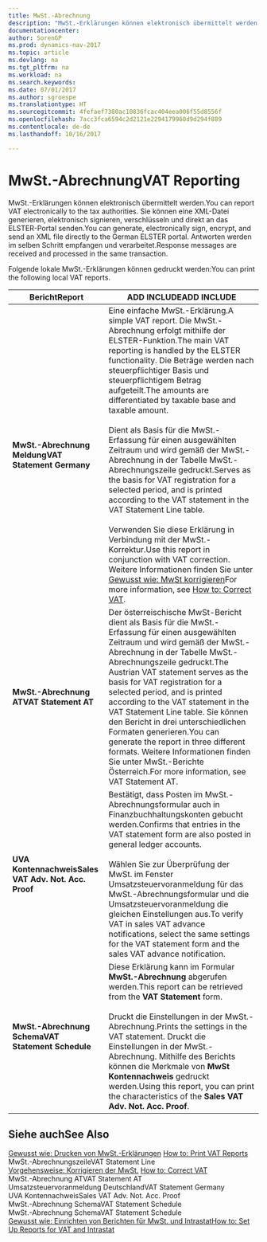 ```yaml
---
title: MwSt.-Abrechnung
description: "MwSt.-Erklärungen können elektronisch übermittelt werden. Sie können eine XML-Datei generieren, elektronisch signieren, verschlüsseln und direkt an das ELSTER-Portal senden. Antworten werden im selben Schritt empfangen und verarbeitet."
documentationcenter: 
author: SorenGP
ms.prod: dynamics-nav-2017
ms.topic: article
ms.devlang: na
ms.tgt_pltfrm: na
ms.workload: na
ms.search.keywords: 
ms.date: 07/01/2017
ms.author: sgroespe
ms.translationtype: HT
ms.sourcegitcommit: 4fefaef7380ac10836fcac404eea006f55d8556f
ms.openlocfilehash: 7acc3fca6594c2d2121e2294179960d9d294f889
ms.contentlocale: de-de
ms.lasthandoff: 10/16/2017

---
```

# <a name="vat-reporting"></a><span data-ttu-id="b9a4d-105">MwSt.-Abrechnung</span><span class="sxs-lookup"><span data-stu-id="b9a4d-105">VAT Reporting</span></span>
<span data-ttu-id="b9a4d-106">MwSt.-Erklärungen können elektronisch übermittelt werden.</span><span class="sxs-lookup"><span data-stu-id="b9a4d-106">You can report VAT electronically to the tax authorities.</span></span> <span data-ttu-id="b9a4d-107">Sie können eine XML-Datei generieren, elektronisch signieren, verschlüsseln und direkt an das ELSTER-Portal senden.</span><span class="sxs-lookup"><span data-stu-id="b9a4d-107">You can generate, electronically sign, encrypt, and send an XML file directly to the German ELSTER portal.</span></span> <span data-ttu-id="b9a4d-108">Antworten werden im selben Schritt empfangen und verarbeitet.</span><span class="sxs-lookup"><span data-stu-id="b9a4d-108">Response messages are received and processed in the same transaction.</span></span>  
  
 <span data-ttu-id="b9a4d-109">Folgende lokale MwSt.-Erklärungen können gedruckt werden:</span><span class="sxs-lookup"><span data-stu-id="b9a4d-109">You can print the following local VAT reports.</span></span>  
  
|<span data-ttu-id="b9a4d-110">Bericht</span><span class="sxs-lookup"><span data-stu-id="b9a4d-110">Report</span></span>|<span data-ttu-id="b9a4d-111">ADD INCLUDE<!--[!INCLUDE[bp_tabledescription](../../includes/bp_tabledescription_md.md)]--></span><span class="sxs-lookup"><span data-stu-id="b9a4d-111">ADD INCLUDE<!--[!INCLUDE[bp_tabledescription](../../includes/bp_tabledescription_md.md)]--></span></span>|  
|------------|---------------------------------------|  
|<span data-ttu-id="b9a4d-112">**MwSt.-Abrechnung Meldung**</span><span class="sxs-lookup"><span data-stu-id="b9a4d-112">**VAT Statement Germany**</span></span>|<span data-ttu-id="b9a4d-113">Eine einfache MwSt.-Erklärung.</span><span class="sxs-lookup"><span data-stu-id="b9a4d-113">A simple VAT report.</span></span> <span data-ttu-id="b9a4d-114">Die MwSt.-Abrechnung erfolgt mithilfe der ELSTER-Funktion.</span><span class="sxs-lookup"><span data-stu-id="b9a4d-114">The main VAT reporting is handled by the ELSTER functionality.</span></span> <span data-ttu-id="b9a4d-115">Die Beträge werden nach steuerpflichtiger Basis und steuerpflichtigem Betrag aufgeteilt.</span><span class="sxs-lookup"><span data-stu-id="b9a4d-115">The amounts are differentiated by taxable base and taxable amount.</span></span><br /><br /> <span data-ttu-id="b9a4d-116">Dient als Basis für die MwSt.-Erfassung für einen ausgewählten Zeitraum und wird gemäß der MwSt.-Abrechnung in der Tabelle MwSt.-Abrechnungszeile gedruckt.</span><span class="sxs-lookup"><span data-stu-id="b9a4d-116">Serves as the basis for VAT registration for a selected period, and is printed according to the VAT statement in the VAT Statement Line table.</span></span><br /><br /> <span data-ttu-id="b9a4d-117">Verwenden Sie diese Erklärung in Verbindung mit der MwSt.-Korrektur.</span><span class="sxs-lookup"><span data-stu-id="b9a4d-117">Use this report in conjunction with VAT correction.</span></span> <span data-ttu-id="b9a4d-118">Weitere Informationen finden Sie unter [Gewusst wie: MwSt korrigieren](how-to-correct-vat.md)</span><span class="sxs-lookup"><span data-stu-id="b9a4d-118">For more information, see [How to: Correct VAT](how-to-correct-vat.md).</span></span>|  
|<span data-ttu-id="b9a4d-119">**MwSt.-Abrechnung AT**</span><span class="sxs-lookup"><span data-stu-id="b9a4d-119">**VAT Statement AT**</span></span>|<span data-ttu-id="b9a4d-120">Der österreischische MwSt-Bericht dient als Basis für die MwSt.-Erfassung für einen ausgewählten Zeitraum und wird gemäß der MwSt.-Abrechnung in der Tabelle MwSt.-Abrechnungszeile gedruckt.</span><span class="sxs-lookup"><span data-stu-id="b9a4d-120">The Austrian VAT statement serves as the basis for VAT registration for a selected period, and is printed according to the VAT statement in the VAT Statement Line table.</span></span> <span data-ttu-id="b9a4d-121">Sie können den Bericht in drei unterschiedlichen Formaten generieren.</span><span class="sxs-lookup"><span data-stu-id="b9a4d-121">You can generate the report in three different formats.</span></span> <span data-ttu-id="b9a4d-122">Weitere Informationen finden Sie unter MwSt.-Berichte Österreich.</span><span class="sxs-lookup"><span data-stu-id="b9a4d-122">For more information, see VAT Statement AT.</span></span>|  
|<span data-ttu-id="b9a4d-123">**UVA Kontennachweis**</span><span class="sxs-lookup"><span data-stu-id="b9a4d-123">**Sales VAT Adv. Not. Acc. Proof**</span></span>|<span data-ttu-id="b9a4d-124">Bestätigt, dass Posten im MwSt.-Abrechnungsformular auch in Finanzbuchhaltungskonten gebucht werden.</span><span class="sxs-lookup"><span data-stu-id="b9a4d-124">Confirms that entries in the VAT statement form are also posted in general ledger accounts.</span></span><br /><br /> <span data-ttu-id="b9a4d-125">Wählen Sie zur Überprüfung der MwSt. im Fenster Umsatzsteuervoranmeldung für das MwSt.-Abrechnungsformular und die Umsatzsteuervoranmeldung die gleichen Einstellungen aus.</span><span class="sxs-lookup"><span data-stu-id="b9a4d-125">To verify VAT in sales VAT advance notifications, select the same settings for the VAT statement form and the sales VAT advance notification.</span></span>|  
|<span data-ttu-id="b9a4d-126">**MwSt.-Abrechnung Schema**</span><span class="sxs-lookup"><span data-stu-id="b9a4d-126">**VAT Statement Schedule**</span></span>|<span data-ttu-id="b9a4d-127">Diese Erklärung kann im Formular **MwSt.-Abrechnung** abgerufen werden.</span><span class="sxs-lookup"><span data-stu-id="b9a4d-127">This report can be retrieved from the **VAT Statement** form.</span></span><br /><br /> <span data-ttu-id="b9a4d-128">Druckt die Einstellungen in der MwSt.-Abrechnung.</span><span class="sxs-lookup"><span data-stu-id="b9a4d-128">Prints the settings in the VAT statement.</span></span> <span data-ttu-id="b9a4d-129">Druckt die Einstellungen in der MwSt.-Abrechnung. Mithilfe des Berichts können die Merkmale von **MwSt Kontennachweis** gedruckt werden.</span><span class="sxs-lookup"><span data-stu-id="b9a4d-129">Using this report, you can print the characteristics of the **Sales VAT Adv. Not. Acc. Proof**.</span></span>|  
  
## <a name="see-also"></a><span data-ttu-id="b9a4d-130">Siehe auch</span><span class="sxs-lookup"><span data-stu-id="b9a4d-130">See Also</span></span>  
 <span data-ttu-id="b9a4d-131">[Gewusst wie: Drucken von MwSt.-Erklärungen](../UnitedKingdom/how-to-print-vat-reports.md) </span><span class="sxs-lookup"><span data-stu-id="b9a4d-131">[How to: Print VAT Reports](../UnitedKingdom/how-to-print-vat-reports.md) </span></span>  
 <span data-ttu-id="b9a4d-132">MwSt.-Abrechnungszeile</span><span class="sxs-lookup"><span data-stu-id="b9a4d-132">VAT Statement Line</span></span>   
 <span data-ttu-id="b9a4d-133">[Vorgehensweise: Korrigieren der MwSt.](how-to-correct-vat.md) </span><span class="sxs-lookup"><span data-stu-id="b9a4d-133">[How to: Correct VAT](how-to-correct-vat.md) </span></span>  
 <span data-ttu-id="b9a4d-134">MwSt.-Abrechnung AT</span><span class="sxs-lookup"><span data-stu-id="b9a4d-134">VAT Statement AT</span></span>   
 <span data-ttu-id="b9a4d-135">Umsatzsteuervoranmeldung Deutschland</span><span class="sxs-lookup"><span data-stu-id="b9a4d-135">VAT Statement Germany</span></span>   
 <span data-ttu-id="b9a4d-136">UVA Kontennachweis</span><span class="sxs-lookup"><span data-stu-id="b9a4d-136">Sales VAT Adv. Not. Acc. Proof</span></span>   
 <span data-ttu-id="b9a4d-137">MwSt.-Abrechnung Schema</span><span class="sxs-lookup"><span data-stu-id="b9a4d-137">VAT Statement Schedule</span></span>   
 <span data-ttu-id="b9a4d-138">MwSt.-Abrechnung Schema</span><span class="sxs-lookup"><span data-stu-id="b9a4d-138">VAT Statement Schedule</span></span>   
 [<span data-ttu-id="b9a4d-139">Gewusst wie: Einrichten von Berichten für MwSt. und Intrastat</span><span class="sxs-lookup"><span data-stu-id="b9a4d-139">How to: Set Up Reports for VAT and Intrastat</span></span>](how-to-set-up-reports-for-vat-and-intrastat.md)
